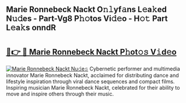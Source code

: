 ## Marie Ronnebeck Nackt O𝚗𝚕yf𝚊ns L𝚎a𝚔ed N𝚞𝚍es - Part-Vg8 P𝚑𝚘tos Vi𝚍𝚎o - H𝚘𝚝 Part L𝚎a𝚔s onndR

# <h2><a href="http://kf4fr4f.oniu.top/?m=Marie+Ronnebeck+Nackt">🔗👉 🔴 Marie Ronnebeck Nackt P𝚑ot𝚘𝚜 V𝚒d𝚎o</a></h2>

[![Marie Ronnebeck Nackt Nu𝚍e𝚜](https://i.imgur.com/0qMVB7G.gif)](http://kf4fr4f.oniu.top/?m=Marie+Ronnebeck+Nackt)
Cybernetic performer and multimedia innovator Marie Ronnebeck Nackt, acclaimed for distributing dance and lifestyle inspiration through viral dance sequences and compact films. Inspiring musician Marie Ronnebeck Nackt, celebrated for their ability to move and inspire others through their music.  
